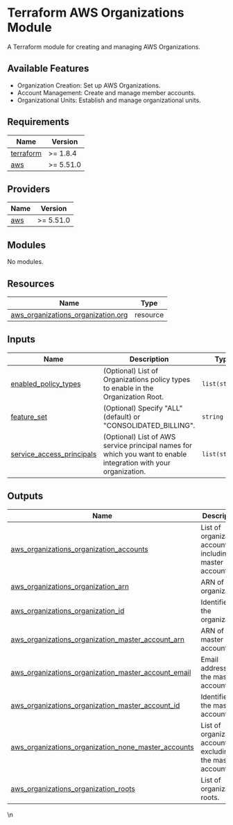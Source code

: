 <!-- BEGIN_TF_DOCS -->
# Terraform AWS Organizations Module
A Terraform module for creating and managing AWS Organizations.

## Available Features

- Organization Creation: Set up AWS Organizations.
- Account Management: Create and manage member accounts.
- Organizational Units: Establish and manage organizational units.

## Requirements

| Name | Version |
|------|---------|
| <a name="requirement_terraform"></a> [terraform](#requirement\_terraform) | >=  1.8.4 |
| <a name="requirement_aws"></a> [aws](#requirement\_aws) | >= 5.51.0 |

## Providers

| Name | Version |
|------|---------|
| <a name="provider_aws"></a> [aws](#provider\_aws) | >= 5.51.0 |

## Modules

No modules.

## Resources

| Name | Type |
|------|------|
| [aws_organizations_organization.org](https://registry.terraform.io/providers/hashicorp/aws/latest/docs/resources/organizations_organization) | resource |

## Inputs

| Name | Description | Type | Default | Required |
|------|-------------|------|---------|:--------:|
| <a name="input_enabled_policy_types"></a> [enabled\_policy\_types](#input\_enabled\_policy\_types) | (Optional) List of Organizations policy types to enable in the Organization Root. | `list(string)` | `[]` | no |
| <a name="input_feature_set"></a> [feature\_set](#input\_feature\_set) | (Optional) Specify "ALL" (default) or "CONSOLIDATED\_BILLING". | `string` | n/a | yes |
| <a name="input_service_access_principals"></a> [service\_access\_principals](#input\_service\_access\_principals) | (Optional) List of AWS service principal names for which you want to enable integration with your organization. | `list(string)` | `[]` | no |

## Outputs

| Name | Description |
|------|-------------|
| <a name="output_aws_organizations_organization_accounts"></a> [aws\_organizations\_organization\_accounts](#output\_aws\_organizations\_organization\_accounts) | List of organization accounts including the master account. |
| <a name="output_aws_organizations_organization_arn"></a> [aws\_organizations\_organization\_arn](#output\_aws\_organizations\_organization\_arn) | ARN of the organization. |
| <a name="output_aws_organizations_organization_id"></a> [aws\_organizations\_organization\_id](#output\_aws\_organizations\_organization\_id) | Identifier of the organization. |
| <a name="output_aws_organizations_organization_master_account_arn"></a> [aws\_organizations\_organization\_master\_account\_arn](#output\_aws\_organizations\_organization\_master\_account\_arn) | ARN of the master account. |
| <a name="output_aws_organizations_organization_master_account_email"></a> [aws\_organizations\_organization\_master\_account\_email](#output\_aws\_organizations\_organization\_master\_account\_email) | Email address of the master account. |
| <a name="output_aws_organizations_organization_master_account_id"></a> [aws\_organizations\_organization\_master\_account\_id](#output\_aws\_organizations\_organization\_master\_account\_id) | Identifier of the master account. |
| <a name="output_aws_organizations_organization_none_master_accounts"></a> [aws\_organizations\_organization\_none\_master\_accounts](#output\_aws\_organizations\_organization\_none\_master\_accounts) | List of organization accounts excluding the master account. |
| <a name="output_aws_organizations_organization_roots"></a> [aws\_organizations\_organization\_roots](#output\_aws\_organizations\_organization\_roots) | List of organization roots. |
<!-- END_TF_DOCS -->\n
